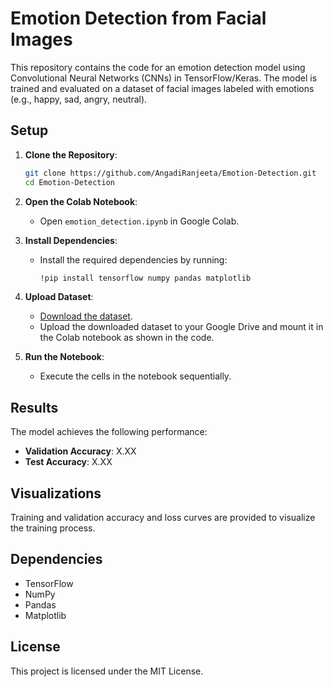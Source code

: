 # Emotion Detection from Facial Images

This repository contains the code for an emotion detection model using Convolutional Neural Networks (CNNs) in TensorFlow/Keras. The model is trained and evaluated on a dataset of facial images labeled with emotions (e.g., happy, sad, angry, neutral).

## Setup

1. **Clone the Repository**:
    ```sh
    git clone https://github.com/AngadiRanjeeta/Emotion-Detection.git
    cd Emotion-Detection
    ```

2. **Open the Colab Notebook**:
    - Open `emotion_detection.ipynb` in Google Colab.

3. **Install Dependencies**:
    - Install the required dependencies by running:
      ```sh
      !pip install tensorflow numpy pandas matplotlib
      ```

4. **Upload Dataset**:
    - [Download the dataset](https://drive.google.com/file/d/1G36Lpdgq3ha1vbMcI4yOFLGNhVZ_6glG/view).
    - Upload the downloaded dataset to your Google Drive and mount it in the Colab notebook as shown in the code.
  
5. **Run the Notebook**:
    - Execute the cells in the notebook sequentially.

## Results

The model achieves the following performance:
- **Validation Accuracy**: X.XX
- **Test Accuracy**: X.XX

## Visualizations

Training and validation accuracy and loss curves are provided to visualize the training process.

## Dependencies

- TensorFlow
- NumPy
- Pandas
- Matplotlib

## License

This project is licensed under the MIT License.
